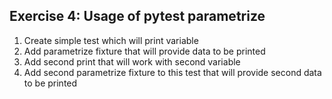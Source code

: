 ## Exercise 4: Usage of pytest parametrize

1. Create simple test which will print variable
2. Add parametrize fixture that will provide data to be printed
3. Add second print that will work with second variable
4. Add second parametrize fixture to this test that will provide second data to be printed